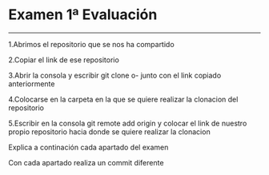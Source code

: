 # Examen 1ª Evaluación

---
1.Abrimos el repositorio que se nos ha compartido


2.Copiar el link de ese repositorio 

3.Abrir la consola y escribir git clone o- junto con el link copiado anteriormente

4.Colocarse en la carpeta en la que se quiere realizar la clonacion del repositorio

5.Escribir en la consola git remote add origin y colocar el link de nuestro propio repositorio hacia donde se quiere realizar la clonacion











Explica a continación cada apartado del examen

Con cada apartado realiza un commit diferente